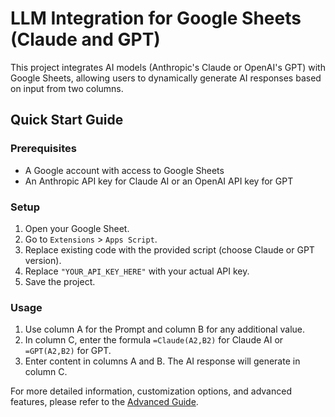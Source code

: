 # LLM Integration for Google Sheets (Claude and GPT)

This project integrates AI models (Anthropic's Claude or OpenAI's GPT) with Google Sheets, allowing users to dynamically generate AI responses based on input from two columns.

## Quick Start Guide

### Prerequisites
- A Google account with access to Google Sheets 
- An Anthropic API key for Claude AI or an OpenAI API key for GPT

### Setup
1. Open your Google Sheet.
2. Go to `Extensions` > `Apps Script`.
3. Replace existing code with the provided script (choose Claude or GPT version).
4. Replace `"YOUR_API_KEY_HERE"` with your actual API key.
5. Save the project.

### Usage
1. Use column A for the Prompt and column B for any additional value.
2. In column C, enter the formula `=Claude(A2,B2)` for Claude AI or `=GPT(A2,B2)` for GPT.
3. Enter content in columns A and B. The AI response will generate in column C.

For more detailed information, customization options, and advanced features, please refer to the [Advanced Guide](https://github.com/utkarsh-umang/LLM-Extensions-sheets/blob/develop/ADVANCED_GUIDE.md).